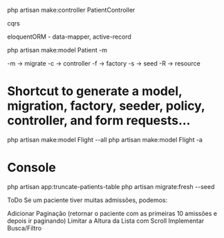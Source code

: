 php artisan make:controller PatientController

cqrs

eloquentORM - data-mapper, active-record

php artisan make:model Patient -m

-m -> migrate
-c -> controller
-f -> factory
-s -> seed
-R -> resource

# Shortcut to generate a model, migration, factory, seeder, policy, controller, and form requests...

php artisan make:model Flight --all
php artisan make:model Flight -a

# Console

php artisan app:truncate-patients-table
php artisan migrate:fresh --seed

ToDo
Se um paciente tiver muitas admissões, podemos:

Adicionar Paginação (retornar o paciente com as primeiras 10 amissões e depois ir paginando)
Limitar a Altura da Lista com Scroll
Implementar Busca/Filtro
